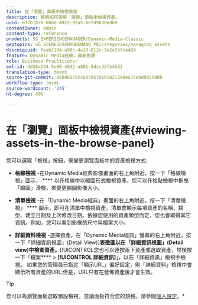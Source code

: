 ```yaml
---
title: 在「瀏覽」面板中檢視資產
description: 瞭解如何使用「瀏覽」面板來檢視資產。
uuid: 677b1838-0bbe-4922-92a5-6e7d9030edb9
contentOwner: admin
content-type: reference
products: SG_EXPERIENCEMANAGER/Dynamic-Media-Classic
geptopics: SG_SCENESEVENONDEMAND_PK/categories/managing_assets
discoiquuid: feab1194-a98c-4a18-812c-7e2e537ca488
feature: Dynamic Media經典，資產管理
role: Business Practitioner
exl-id: 4d38a224-5e06-4932-a801-5dcc32fe4b31
translation-type: tm+mt
source-git-commit: 06bd65c92c88595786b14213944a7cebd0d2590b
workflow-type: tm+mt
source-wordcount: '245'
ht-degree: 40%

---
```


# 在「瀏覽」面板中檢視資產{#viewing-assets-in-the-browse-panel}

您可以選取「檢視」按鈕，來變更瀏覽面板中的資產檢視方式:

* **格線檢視** -在Dynamic Media經典影像畫面的右上角附近，按一下「格線檢視」圖示， **** 以在格線中以縮圖形式檢視資產。您可以在格點檢視中拖曳「縮圖」滑桿，來變更縮圖影像大小。

* **清單檢視** -在「Dynamic Media經典」畫面的右上角附近，按一下「清單檢視」 **** 圖示，即可在清單中檢視資產。清單會顯示每項資產的名稱、類型、建立日期及上次修改日期。依據您使用的資產類型而定，您也會取得其它資訊。例如，您可以看到影像的尺寸與檔案大小。

* **詳細資料檢視** -選擇資產。在「Dynamic Media經典」螢幕的右上角附近，按一下「詳細資訊視圖」(Detail View)]**表徵圖以在「詳細資訊視圖」(Detail view)中檢查資產。**[!UICONTROL &#x200B;您也可以連按兩下資產或選取資產，然後按一下「檔案&#x200B;**** > **[!UICONTROL 詳細資訊]**」，以在「詳細資訊」檢視中檢視。 如果您的管理員已指定「顯示URL」偏好設定，則「詳細資料」檢視中會顯示所有資產的URL;但是，URL只有在發佈資產後才會生效。

>[!TIP]
>
>您可以為瀏覽面板選取預設檢視，並讓面板符合您的規格。請參閱[個人設定](personal-setup.md#personal_setup)。*

